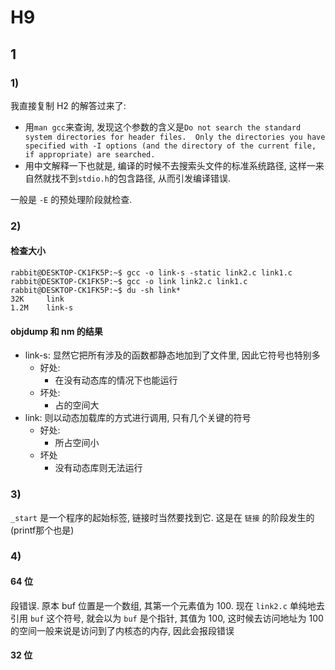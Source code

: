 # H9

## 1
### 1)
我直接复制 H2 的解答过来了:

- 用`man gcc`来查询, 发现这个参数的含义是`Do not search the standard system directories for header files.  Only the directories you have specified with -I options (and the directory of the current file, if appropriate) are searched.`  
- 用中文解释一下也就是, 编译的时候不去搜索头文件的标准系统路径, 这样一来自然就找不到`stdio.h`的包含路径, 从而引发编译错误.

一般是 `-E` 的预处理阶段就检查.

### 2)
#### 检查大小
```shell
rabbit@DESKTOP-CK1FK5P:~$ gcc -o link-s -static link2.c link1.c
rabbit@DESKTOP-CK1FK5P:~$ gcc -o link link2.c link1.c
rabbit@DESKTOP-CK1FK5P:~$ du -sh link*
32K     link
1.2M    link-s
```
#### objdump 和 nm 的结果

- link-s: 显然它把所有涉及的函数都静态地加到了文件里, 因此它符号也特别多
  - 好处:
    - 在没有动态库的情况下也能运行
  - 坏处:
    - 占的空间大
- link: 则以动态加载库的方式进行调用, 只有几个关键的符号
  - 好处:
    - 所占空间小
  - 坏处
    - 没有动态库则无法运行

### 3)
`_start` 是一个程序的起始标签, 链接时当然要找到它. 这是在 `链接` 的阶段发生的(printf那个也是)

### 4)

#### 64 位

段错误.
原本 buf 位置是一个数组, 其第一个元素值为 100.
现在 `link2.c` 单纯地去引用 `buf` 这个符号, 就会以为 `buf` 是个指针, 其值为 100, 这时候去访问地址为 100 的空间一般来说是访问到了内核态的内存, 因此会报段错误

#### 32 位
